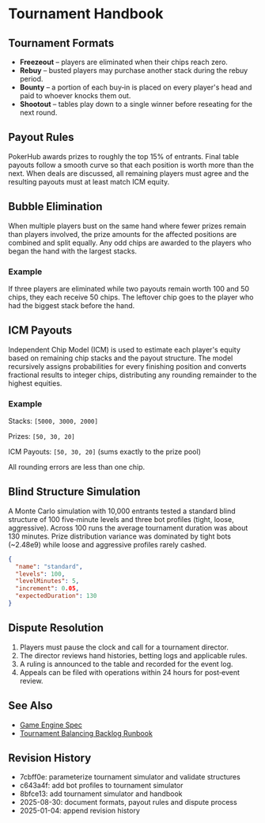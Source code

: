 # Tournament Handbook

## Tournament Formats

- **Freezeout** – players are eliminated when their chips reach zero.
- **Rebuy** – busted players may purchase another stack during the rebuy period.
- **Bounty** – a portion of each buy‑in is placed on every player's head and paid to whoever knocks them out.
- **Shootout** – tables play down to a single winner before reseating for the next round.

## Payout Rules

PokerHub awards prizes to roughly the top 15% of entrants. Final table payouts follow a smooth curve so that each position is worth more than the next. When deals are discussed, all remaining players must agree and the resulting payouts must at least match ICM equity.

## Bubble Elimination

When multiple players bust on the same hand where fewer prizes remain than
players involved, the prize amounts for the affected positions are combined
and split equally. Any odd chips are awarded to the players who began the hand
with the largest stacks.

### Example

If three players are eliminated while two payouts remain worth 100 and 50
chips, they each receive 50 chips. The leftover chip goes to the player who
had the biggest stack before the hand.

## ICM Payouts

Independent Chip Model (ICM) is used to estimate each player's equity based on
remaining chip stacks and the payout structure. The model recursively assigns
probabilities for every finishing position and converts fractional results to
integer chips, distributing any rounding remainder to the highest equities.

### Example

Stacks: `[5000, 3000, 2000]`

Prizes: `[50, 30, 20]`

ICM Payouts: `[50, 30, 20]` (sums exactly to the prize pool)

All rounding errors are less than one chip.

## Blind Structure Simulation

A Monte Carlo simulation with 10,000 entrants tested a standard blind structure of 100 five‑minute levels and three bot profiles (tight, loose, aggressive). Across 100 runs the average tournament duration was about 130 minutes. Prize distribution variance was dominated by tight bots (~2.48e9) while loose and aggressive profiles rarely cashed.

```json
{
  "name": "standard",
  "levels": 100,
  "levelMinutes": 5,
  "increment": 0.05,
  "expectedDuration": 130
}
```

## Dispute Resolution

1. Players must pause the clock and call for a tournament director.
2. The director reviews hand histories, betting logs and applicable rules.
3. A ruling is announced to the table and recorded for the event log.
4. Appeals can be filed with operations within 24 hours for post‑event review.

## See Also
- [Game Engine Spec](../game-engine-spec.md)
- [Tournament Balancing Backlog Runbook](../runbooks/tourney-balancing-backlog.md)

## Revision History
- 7cbff0e: parameterize tournament simulator and validate structures
- c643a4f: add bot profiles to tournament simulator
- 8bfce13: add tournament simulator and handbook
- 2025-08-30: document formats, payout rules and dispute process
- 2025-01-04: append revision history
